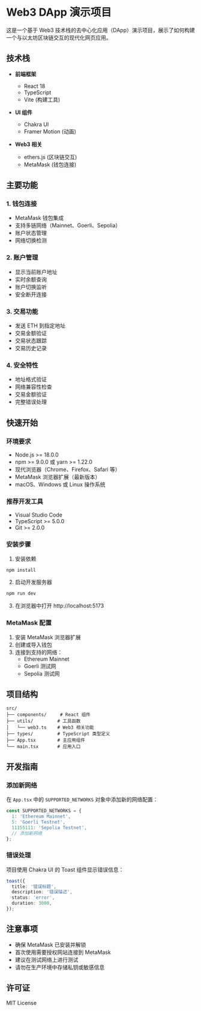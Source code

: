 # Web3 DApp 演示项目

这是一个基于 Web3 技术栈的去中心化应用（DApp）演示项目，展示了如何构建一个与以太坊区块链交互的现代化网页应用。

## 技术栈

- **前端框架**
  - React 18
  - TypeScript
  - Vite (构建工具)

- **UI 组件**
  - Chakra UI
  - Framer Motion (动画)

- **Web3 相关**
  - ethers.js (区块链交互)
  - MetaMask (钱包连接)

## 主要功能

### 1. 钱包连接
- MetaMask 钱包集成
- 支持多链网络（Mainnet、Goerli、Sepolia）
- 账户状态管理
- 网络切换检测

### 2. 账户管理
- 显示当前账户地址
- 实时余额查询
- 账户切换监听
- 安全断开连接

### 3. 交易功能
- 发送 ETH 到指定地址
- 交易金额验证
- 交易状态跟踪
- 交易历史记录

### 4. 安全特性
- 地址格式验证
- 网络兼容性检查
- 交易金额验证
- 完整错误处理

## 快速开始

### 环境要求
- Node.js >= 18.0.0
- npm >= 9.0.0 或 yarn >= 1.22.0
- 现代浏览器（Chrome、Firefox、Safari 等）
- MetaMask 浏览器扩展（最新版本）
- macOS、Windows 或 Linux 操作系统

### 推荐开发工具
- Visual Studio Code
- TypeScript >= 5.0.0
- Git >= 2.0.0

### 安装步骤

1. 安装依赖
```bash
npm install
```

2. 启动开发服务器
```bash
npm run dev
```

3. 在浏览器中打开 http://localhost:5173

### MetaMask 配置

1. 安装 MetaMask 浏览器扩展
2. 创建或导入钱包
3. 连接到支持的网络：
   - Ethereum Mainnet
   - Goerli 测试网
   - Sepolia 测试网

## 项目结构

```
src/
├── components/     # React 组件
├── utils/         # 工具函数
│   └── web3.ts    # Web3 相关功能
├── types/         # TypeScript 类型定义
├── App.tsx        # 主应用组件
└── main.tsx       # 应用入口
```

## 开发指南

### 添加新网络
在 `App.tsx` 中的 `SUPPORTED_NETWORKS` 对象中添加新的网络配置：

```typescript
const SUPPORTED_NETWORKS = {
  1: 'Ethereum Mainnet',
  5: 'Goerli Testnet',
  11155111: 'Sepolia Testnet',
  // 添加新网络
};
```

### 错误处理
项目使用 Chakra UI 的 Toast 组件显示错误信息：

```typescript
toast({
  title: '错误标题',
  description: '错误描述',
  status: 'error',
  duration: 3000,
});
```

## 注意事项

- 确保 MetaMask 已安装并解锁
- 首次使用需要授权网站连接到 MetaMask
- 建议在测试网络上进行测试
- 请勿在生产环境中存储私钥或敏感信息

## 许可证

MIT License
